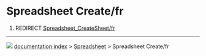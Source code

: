 # Spreadsheet Create/fr
1.  REDIRECT [Spreadsheet\_CreateSheet/fr](Spreadsheet_CreateSheet/fr.md)



---
![](images/Right_arrow.png) [documentation index](../README.md) > [Spreadsheet](Spreadsheet_Workbench.md) > Spreadsheet Create/fr
